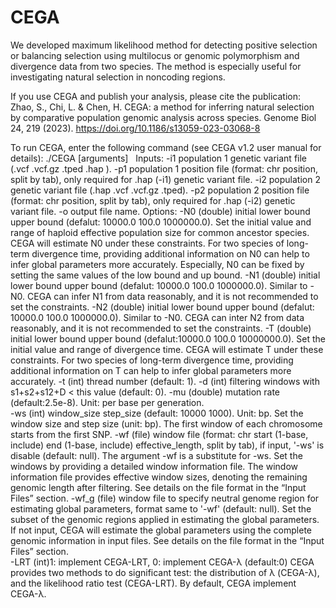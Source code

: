 # CEGA
We developed maximum likelihood method for detecting positive selection or balancing selection using multilocus or genomic polymorphism and divergence data from two species. The method is especially useful for investigating natural selection in noncoding regions.

If you use CEGA and publish your analysis, please cite the publication:
Zhao, S., Chi, L. & Chen, H. CEGA: a method for inferring natural selection by comparative population genomic analysis across species. Genome Biol 24, 219 (2023). https://doi.org/10.1186/s13059-023-03068-8


To run CEGA, enter the following command (see CEGA v1.2 user manual for details):
./CEGA [arguments]  
Inputs:
-i1	population 1 genetic variant file (.vcf .vcf.gz .tped .hap ).
-p1	population 1 position file (format: chr position, split by tab), only required for .hap (-i1) genetic variant file.
-i2	population 2 genetic variant file (.hap .vcf .vcf.gz .tped).
-p2	population 2 position file (format: chr position, split by tab), only required for .hap (-i2) genetic variant file.
-o	output file name.
Options:
-N0 	(double) initial lower bound upper bound (defalut: 10000.0 100.0 1000000.0).
Set the initial value and range of haploid effective population size for common ancestor species. CEGA will estimate N0 under these constraints. For two species of long-term divergence time, providing additional information on N0 can help to infer global parameters more accurately. Especially, N0 can be fixed by setting the same values of the low bound and up bound. 
-N1	(double) initial lower bound upper bound (defalut: 10000.0 100.0 1000000.0).
Similar to -N0. CEGA can infer N1 from data reasonably, and it is not recommended to set the constraints.
-N2	(double) initial lower bound upper bound (defalut: 10000.0 100.0 1000000.0).
Similar to -N0. CEGA can inter N2 from data reasonably, and it is not recommended to set the constraints.
-T	(double) initial lower bound upper bound (defalut:10000.0 100.0 10000000.0).
Set the initial value and range of divergence time. CEGA will estimate T under these constraints. For two species of long-term divergence time, providing additional information on T can help to infer global parameters more accurately. 
-t	(int) thread number (default: 1).
-d	(int) filtering windows with s1+s2+s12+D < this value (default: 0).
-mu 	(double) mutation rate (default:2.5e-8). Unit: per base per generation.  
-ws	(int) window_size step_size (default: 10000 1000). Unit: bp.
Set the window size and step size (unit: bp). The first window of each chromosome starts from the first SNP.
-wf 	(file) window file (format: chr start (1-base, include) end (1-base, include) effective_length, split by tab), if input, '-ws' is disable (default: null).
The argument -wf is a substitute for -ws. Set the windows by providing a detailed window information file. The window information file provides effective window sizes, denoting the remaining genomic length after filtering. See details on the file format in the “Input Files” section.
-wf_g	(file) window file to specify neutral genome region for estimating global parameters, format same to '-wf' (default: null).
Set the subset of the genomic regions applied in estimating the global parameters. If not input, CEGA will estimate the global parameters using the complete genomic information in input files. See details on the file format in the “Input Files” section.  
-LRT	(int)1: implement CEGA-LRT, 0: implement CEGA-λ (default:0)
CEGA provides two methods to do significant test: the distribution of λ (CEGA-λ), and the likelihood ratio test (CEGA-LRT). By default, CEGA implement CEGA-λ.
